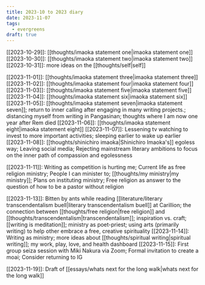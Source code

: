 ```yaml
---
title: 2023-10 to 2023 diary
date: 2023-11-07
tags:
  - evergreens
draft: true
---
```

[[2023-10-29]]: [[thoughts/imaoka statement one|imaoka statement one]]
[[2023-10-30]]: [[thoughts/imaoka statement two|imaoka statement two]]
[[2023-10-31]]: more ideas on the [[thoughts/self|self]]

[[2023-11-01]]: [[thoughts/imaoka statement three|imaoka statement three]]
[[2023-11-02]]: [[thoughts/imaoka statement four|imaoka statement four]]
[[2023-11-03]]: [[thoughts/imaoka statement five|imaoka statement five]]
[[2023-11-04]]: [[thoughts/imaoka statement six|imaoka statement six]]
[[2023-11-05]]: [[thoughts/imaoka statement seven|imaoka statement seven]]; return to inner calling after engaging in many writing projects.; distancing myself from writing in Pangasinan; thoughts where I am now one year after Rem died
[[2023-11-06]]: [[thoughts/imaoka statement eight|imaoka statement eight]]
[[2023-11-07]]: Lessening tv watching to invest to more important activities; sleeping earlier to wake up earlier
[[2023-11-08]]: [[thoughts/shinichiro imaoka|Shinichiro Imaoka's]] egoless way; Leaving social media; Rejecting mainstream literary ambitions to focus on the inner path of compassion and egolessness

[[2023-11-11]]: Writing as competition is hurting me; Current life as free religion ministry; People I can minister to; [[thoughts/my ministry|my ministry]]; Plans on instituting ministry; Free religion as answer to the question of how to be a pastor without religion

[[2023-11-13]]: Bitten by ants while reading [[literature/literary transcendentalism buell|literary transcendentalism buell]] at Carillion; the connection between [[thoughts/free religion|free religion]] and [[thoughts/transcendentalism|transcendentalism]]; inspiration vs. craft; [[writing is meditation]]; ministry as poet-priest; using arts (primarily writing) to help other embrace a free, creative spirituality
[[2023-11-14]]: Writing as ministry; more ideas about [[thoughts/spiritual writing|spiritual writing]]; my work, play, love, and health dashboard
[[2023-11-15]]: First group seiza session with Miki Nakura via Zoom; Formal invitation to create a moai; Consider returning to IG

[[2023-11-19]]: Draft of [[essays/whats next for the long walk|whats next for the long walk]]
